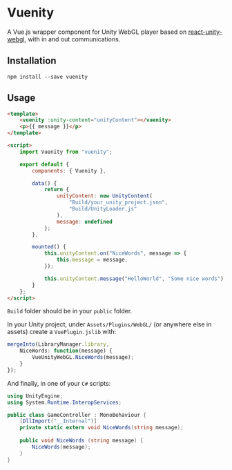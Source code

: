 # Vuenity

A Vue.js wrapper component for Unity WebGL player based on [react-unity-webgl](https://www.npmjs.com/package/react-unity-webgl), with in and out communications.

## Installation

`npm install --save vuenity`

## Usage

```html
<template>
    <vuenity :unity-content="unityContent"></vuenity>
    <p>{{ message }}</p>
</template>

<script>
    import Vuenity from "vuenity";

    export default {
        components: { Vuenity },

        data() {
            return {
                unityContent: new UnityContent(
                    "Build/your_unity_project.json",
                    "Build/UnityLoader.js"
                ),
                message: undefined
            };
        },

        mounted() {
            this.unityContent.on("NiceWords", message => {
                this.message = message;
            });

            this.unityContent.message("HelloWorld", "Some nice words");
        }
    };
</script>
```

`Build` folder should be in your `public` folder.

In your Unity project, under `Assets/Plugins/WebGL/` (or anywhere else in assets) create a `VuePlugin.jslib` with:

```js
mergeInto(LibraryManager.library,
    NiceWords: function(message) {
        VueUnityWebGL.NiceWords(message);
    }
});
```

And finally, in one of your `C#` scripts:

```cs
using UnityEngine;
using System.Runtime.InteropServices;

public class GameController : MonoBehaviour {
    [DllImport("__Internal")]
    private static extern void NiceWords(string message);
    
    public void NiceWords (string message) {
        NiceWords(message);
    }
}

```